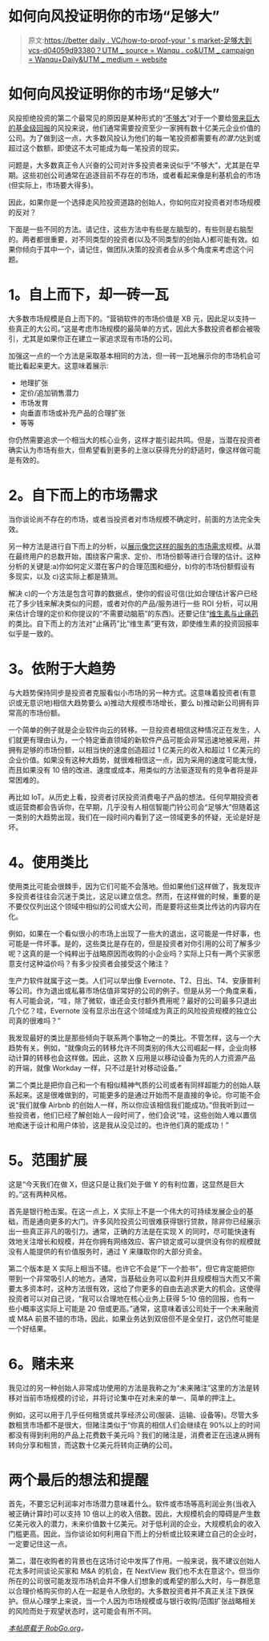 # 如何向风投证明你的市场“足够大”

> 原文:[https://better daily . VC/how-to-proof-your ' s market-足够大到 vcs-d04059d93380？UTM _ source = Wanqu . co&UTM _ campaign = Wanqu+Daily&UTM _ medium = website](https://bettereveryday.vc/how-to-prove-your-market-is-big-enough-to-vcs-d04059d93380?utm_source=wanqu.co&utm_campaign=Wanqu+Daily&utm_medium=website)



# 如何向风投证明你的市场“足够大”

风投拒绝投资的第二个最常见的原因是某种形式的“[不够大](http://robgo.org/2009/10/29/the-2-reason-why-vcs-say-no/)”对于一个要给[带来巨大的基金级回报](/how-hard-is-it-to-generate-a-10x-return-on-an-investment-9c1656d6c3af)的风投来说，他们通常需要投资至少一家拥有数十亿美元企业价值的公司。为了做到这一点，大多数风投认为他们的每一笔投资都需要有*的潜力*达到或超过这个数额，即使这不太可能成为每一笔投资的现实。

问题是，大多数真正令人兴奋的公司对许多投资者来说似乎“不够大”，尤其是在早期。这些初创公司通常在追逐目前不存在的市场，或者看起来像是利基机会的市场(但实际上，市场要大得多)。

因此，如果你是一个选择走风险投资道路的创始人，你如何应对投资者对市场规模的反对？

下面是一些不同的方法。请记住，这些方法中有些是左脑型的，有些则是右脑型的。两者都很重要，对不同类型的投资者(以及不同类型的创始人)都可能有效。如果你倾向于其中一个，请记住，做团队决策的投资者会从多个角度来考虑这个问题。

# **1。自上而下，却一砖一瓦**

大多数市场规模是自上而下的。“营销软件的市场价值是 XB 元，因此足以支持一些真正的大公司。”这是考虑市场规模的最简单的方式，因此大多数投资者都会被吸引，尤其是如果你正在建立一家追求现有市场的公司。

加强这一点的一个方法是采取基本相同的方法，但一砖一瓦地展示你的市场机会可能比看起来更大。这意味着展示:

*   地理扩张
*   定价/追加销售潜力
*   市场发育
*   向垂直市场或补充产品的合理扩张
*   等等

你仍然需要追求一个相当大的核心业务，这样才能引起共鸣。但是，当潜在投资者确实认为市场有些大，但希望看到更多的上涨以获得充分的舒适时，像这样做可能是有效的。

# **2。自下而上的市场需求**

当你谈论尚不存在的市场，或者当投资者对市场规模不确定时，前面的方法完全失效。

另一种方法是进行自下而上的分析，以[展示像您这样的服务的市场需求](/market-size-doesnt-equal-market-demand-4f213e5e1be7)规模。从潜在最终用户的总数开始，围绕客户需求、定价、市场份额等进行合理的估计。这种分析的关键是:a)你如何定义潜在客户的合理范围和细分，b)你的市场份额假设有多现实，以及 c)这实际上都是猜测。

解决 c)的一个方法是包含可靠的数据点，使你的假设可信(比如合理估计客户已经花了多少钱来解决类似的问题，或者对你的产品/服务进行一些 ROI 分析，可以用来估计合理的定价和你提议的“不需要动脑筋”的东西)。还要记住“[维生素与止痛药](http://www.quora.com/Is-the-analogy-between-vitamins-and-pain-killers-the-best-example-of-how-investors-decide-to-fund-startups)的类比。自下而上的方法对“止痛药”比“维生素”更有效，即使维生素的投资回报率似乎是一致的。

# **3。依附于大趋势**

与大趋势保持同步是投资者克服看似小市场的另一种方式。这意味着投资者(有意识或无意识地)相信大趋势要么 a)推动大规模市场增长，要么 b)推动新公司拥有异常高的市场份额。

一个简单的例子就是企业软件向云的转移。一旦投资者相信这种情况正在发生，人们就更有理由认为，一个特定垂直领域的新软件产品可能会非常迅速地被采用，并拥有足够的市场份额，以相当快的速度创造超过 1 亿美元的收入和超过 1 亿美元的企业价值。如果没有这种大趋势，就很难相信这一点，因为采用的速度可能太慢，而且如果没有 10 倍的改进、速度或成本，用类似的方法驱逐现有的竞争者将是非常困难的。

再比如 IoT。从历史上看，投资者讨厌投资消费电子产品的想法。任何早期投资者或运营商都会告诉你，在早期，几乎没有人相信智能门铃公司会“足够大”但随着这一类别的大趋势出现，我们在一段时间内看到了这一领域更多的怀疑，无论是好是坏。

# **4。使用类比**

使用类比可能会很棘手，因为它们可能不会落地。但如果他们这样做了，我发现许多投资者往往会沉迷于类比，这足以建立信念。然而，在这样做的时候，重要的是不要仅仅列出这个领域中相似的公司或大公司，而是要将这些类比传达的内容内在化。

例如，如果在一个看似很小的市场上出现了一些大的退出，这可能是一件好事，也可能是一件坏事。是的，这些类比是存在的，但是投资者对你引用的公司了解多少呢？这真的是一个纯粹出于战略原因而收购的小企业吗？实际上只有一两个买家愿意支付这种溢价吗？有多少投资者会接受这个赌注？

生产力软件就属于这一类。人们可以举出像 Evernote、T2、日出、T4、安康普利等公司。作为退出或私募市场估值非常好的公司的例子。但是从另一个角度来看，有人可能会说，“哇，除了微软，谁还会支付额外费用呢？最好的公司最多只退出几个亿？哇，Evernote 没有显示出在这个领域成为真正的风险投资规模的独立公司真的很难吗？”

我发现最好的类比是那些倾向于联系两个事物之一的类比。不管怎样，这与一个大趋势有关。例如，“就像向云的转移允许不同类别的伟大公司崛起一样，企业向移动计算的转移也会这样做。因此，这款 X 应用是以移动设备为先的人力资源产品的开端，就像 Workday 一样，只不过是针对移动设备。”

第二个类比是把你自己和一个有相似精神气质的公司或者有同样超能力的创始人联系起来。这是很难做到的，可能更多的是通过开始而不是直接的争论。你可能不会说“我们就像 Airbnb 的创始人一样，所以你应该相信我们能成功。”但我听到过一些投资者，他们已经了解创始人一段时间了，他们会说“哇，这些创始人难以置信地痴迷于设计和用户体验，这是我从没见过的。也许他们真的能成功！”

# **5。范围扩展**

这是“今天我们在做 X，但这只是让我们处于做 Y 的有利位置，这显然是巨大的。”这有两种风格。

首先是银行枪击案。在这一点上，X 实际上不是一个伟大的可持续发展企业的基础，而是通向更多的大门。许多风险投资公司很难获得银行贷款，除非你已经展示出一些真正非凡的吸引力。通常，正确的方法是在实现 X 的同时，尽可能快速有效地关注增长和规模，并在你拥有网络效应、客户锁定或可以提供没有你的规模就没有人能提供的有价值服务时，通过 Y 来赚取你的大部分资金。

第二个版本是 X 实际上相当不错。也许它不会是“下一个脸书”，但它肯定能把你带到一个非常吸引人的地方。通常，当基础业务可以盈利并且规模相当大而又不需要太多资本时，这种方法很有效，这给了你更多的自由去追求更大的机会。这使得投资者可以对自己说，“我可以合理地在核心业务上获得 5-10 倍的回报，也有一些小概率这实际上可能是 20 倍或更高。”通常，这意味着该公司处于一个未来融资或 M&A 前景不错的市场，因此，如果业务达到双倍但不是全垒打，这仍然可能是一个好结果。

# **6。赌未来**

我见过的另一种创始人非常成功使用的方法是我称之为“未来赌注”这里的方法是转移对当前市场规模的讨论，并将讨论集中在对未来的单一、简单的押注上。

例如，这可以用于几乎任何租赁或共享经济公司(服装、运输、设备等)。尽管大多数租赁市场都不是很大，但赌注类似于“你真的相信人们会继续在 90%以上的时间都没有得到利用的产品上花费数千美元吗？我们的赌注是，消费者正在迅速从拥有转向分享和租赁，而这数十亿美元将转向正确的公司。

# **两个最后的想法和提醒**

首先，不要忘记利润率对市场潜力意味着什么。软件或市场等高利润业务(当收入被正确计算时)可以支持 10 倍以上的收入倍数。因此，大规模机会的障碍是产生数亿美元收入的潜力，未来价值数十亿美元。对于低利润的企业，大规模机会的收入门槛更高。因此，当你谈论如何利用自下而上的分析或比较来建立自己的企业时，一定要记住这一点。

第二，潜在收购者的背景也在这场讨论中发挥了作用。一般来说，我不建议创始人花太多时间谈论买家和 M&A 的机会，在 NextView 我们也不太在意这个。但当你所在的公司很可能发现市场机会并不像人们想象的或希望的那么大时，与一群愿意以合理价格购买你的人在一起是令人欣慰的。大多数投资者并不真正关注下跌保护。但从心理学上来说，当一个人因为市场规模或与银行收购/范围扩张战略相关的风险而处于观望状态时，这可能会有所不同。

[*本帖原载于 RobGo.org*](https://robgo.org/2015/09/02/market-size/)*。*


